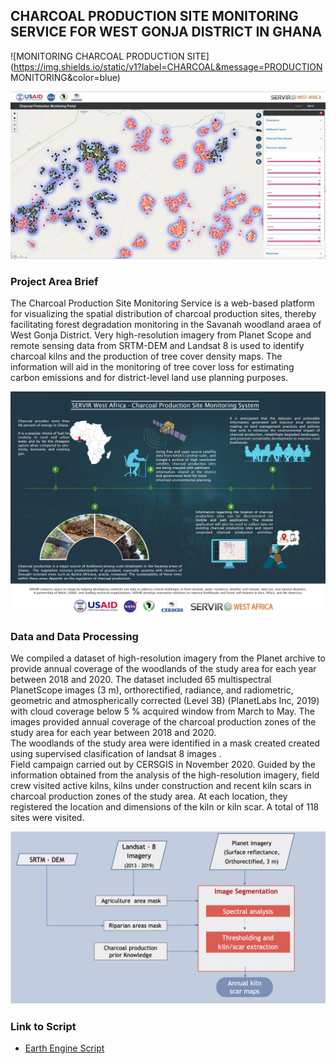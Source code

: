 ## CHARCOAL PRODUCTION SITE MONITORING SERVICE FOR WEST GONJA DISTRICT IN GHANA

![MONITORING CHARCOAL PRODUCTION SITE](https://img.shields.io/static/v1?label=CHARCOAL&message=PRODUCTION MONITORING&color=blue)



<a href="http://ssmportal.cersgis.org/">
  <img src="https://github.com/ernest19/Charcoal-Production/blob/main/img/overview.png" width="800">
</a><br>




### Project Area Brief

The Charcoal Production Site Monitoring Service is a web-based platform for visualizing the spatial distribution of charcoal production sites, thereby facilitating forest degradation monitoring in the Savanah woodland araea of West Gonja District. Very high-resolution imagery from Planet Scope and remote sensing data from SRTM-DEM and Landsat 8 is used to identify charcoal kilns and the production of tree cover density maps. The information will aid in the monitoring of tree cover loss for estimating carbon emissions and for district-level land use planning purposes.


<img src="https://github.com/ernest19/Charcoal-Production/blob/main/img/infographic.jpeg">



### Data and Data Processing

We compiled a dataset of high-resolution imagery from the Planet archive to provide annual
coverage of the woodlands of the study area for each year between 2018 and 2020. The
dataset included 65 multispectral PlanetScope images (3 m), orthorectified, radiance, and
radiometric, geometric and atmospherically corrected (Level 3B) (PlanetLabs Inc, 2019) with
cloud coverage below 5 % acquired window from March to May. The images provided annual
coverage of the charcoal production zones of the study area for each year between 2018 and
2020.<br>The woodlands of the study area were identified in a mask created created using supervised clasification of landsat 8 images .<br>
Field campaign carried out by CERSGIS in November 2020. Guided by the information obtained
from the analysis of the high-resolution imagery, field crew visited active kilns, kilns under
construction and recent kiln scars in charcoal production zones of the study area. At each
location, they registered the location and dimensions of the kiln or kiln scar. A total of 118 sites
were visited.

<img src="https://github.com/ernest19/Charcoal-Production/blob/main/img/flowchart.png">


### Link to Script

- [Earth Engine Script ](https://code.earthengine.google.com/8695c5f1c2dd51d4c0aac9b008154776)

